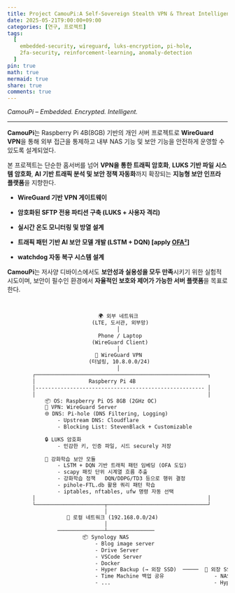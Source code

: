 ```yaml
---
title: Project CamouPi:A Self-Sovereign Stealth VPN & Threat Intelligence Node
date: 2025-05-21T9:00:00+09:00
categories: [연구, 프로젝트]
tags:
  [
    embedded-security, wireguard, luks-encryption, pi-hole,
    2fa-security, reinforcement-learning, anomaly-detection
  ]
pin: true
math: true
mermaid: true
share: true 
comments: true
---
```


<!-- ## Project CamouPi – Embedded. Encrypted. Intelligent.   -->
<!-- *A self-sovereign stealth VPN & threat intelligence node.* -->

*CamouPi – Embedded. Encrypted. Intelligent.*

---

**CamouPi**는 Raspberry Pi 4B(8GB) 기반의 개인 서버 프로젝트로 **WireGuard VPN**을 통해 외부 접근을 통제하고 내부 NAS 기능 및 보안 기능을 안전하게 운영할 수 있도록 설계되었다.

본 프로젝트는 단순한 홈서버를 넘어 **VPN을 통한 트래픽 암호화**, **LUKS 기반 파일 시스템 암호화**, **AI 기반 트래픽 분석 및 보안 정책 자동화**까지 확장되는 **지능형 보안 인프라 플랫폼**을 지향한다.

-  **WireGuard 기반 VPN 게이트웨이**
    
-  **암호화된 SFTP 전용 파티션 구축 (LUKS + 사용자 격리)**
    
-  **실시간 온도 모니터링 및 방열 설계**
    
-  **트래픽 패턴 기반 AI 보안 모델 개발 (LSTM + DQN)  [apply [OFA²](https://arxiv.org/abs/2303.13683)]**
    
-  **watchdog 자동 복구 시스템 설계**


**CamouPi**는 저사양 디바이스에서도 **보안성과 실용성을 모두 만족**시키기 위한 실험적 시도이며, 보안이 필수인 환경에서 **자율적인 보호와 제어가 가능한 서버 플랫폼**을 목표로 한다.

<br/>

``` txt
                             🌍 외부 네트워크 
                           (LTE, 도서관, 외부망)
                                   │
                             Phone / Laptop 
                           (WireGuard Client)
                                   │
                            🔐 WireGuard VPN 
                          (터널링, 10.8.0.0/24)
                                   │                                            
        ┌───────────────────────────────────────────────────────┐
        │                 Raspberry Pi 4B                         
        │------------------------------------------------------ │         
        │                                                       │                                   
            📦 OS: Raspberry Pi OS 8GB (2GHz OC)
            🔐 VPN: WireGuard Server 
            🌐 DNS: Pi-hole (DNS Filtering, Logging)
                - Upstream DNS: Cloudflare
                - Blocking List: StevenBlack + Customizable

            🔒 LUKS 암호화
                - 민감한 키, 인증 파일, 시드 securely 저장
        
            🤖 강화학습 보안 모듈
                - LSTM + DQN 기반 트래픽 패턴 임베딩 (OFA 도입)
                - scapy 패킷 단위 시계열 흐름 추출
                - 강화학습 정책	DQN/DDPG/TD3 등으로 행위 결정
                - pihole-FTL.db 활용 쿼리 패턴 학습
                - iptables, nftables, ufw 명령 자동 선택
        │                                                       │                                      
        └──────────────────────┬────────────────────────────────┘
                               │
                   🔁 로컬 네트워크 (192.168.0.0/24)
                               │
                ───────────────┴───────────────
                        📦 Synology NAS                     
                            - Blog image server 
                            - Drive Server 
                            - VSCode Server 
                            - Docker 
                            - Hyper Backup (→ 외장 SSD)  ─────  💾 외장 SSD (Samsung T5 EVO 8TB)         
                            - Time Machine 백업 공유                - NAS 백업 저장소
                            - ...                                 - Hyper Backup 암호화 백업 파일 저장
```             



